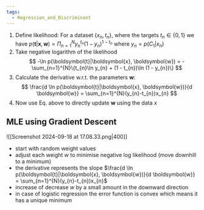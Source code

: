 ```yaml
---
tags:
  - Regression_and_Discriminant
---
```


1. Define likelihood: For a dataset $\{x_{n}, t_{n}\}$, where the targets $t_{n} \in \{0,1\}$ we have $p(\boldsymbol{t}|\boldsymbol{x}, \boldsymbol{w}) = \Pi_{n=1}^{N}y_{n}^{t_{n}}(1-y_{n})^{1-t_{n}}$ where $y_{n} = p(C_{1}|x_{n})$
2. Take negative logarithm of the likelihood
$$
		-\ln p(\boldsymbol{t}|\boldsymbol{x}, \boldsymbol{w}) = -\sum_{n=1}^{N}\{t_{n}\ln y_{n} + (1 - t_{n})\ln (1 - y_{n})\}
$$
3. Calculate the derivative w.r.t. the parameters $\boldsymbol{w}$:
$$
\frac{d \ln p(\boldsymbol{t}|\boldsymbol{x}, \boldsymbol{w})}{d \boldsymbol{w}} = \sum_{n=1}^{N}(y_{n}-t_{n})x_{n}
$$
4. Now use Eq. above to directly update $\boldsymbol{w}$ using the data $x$

## MLE using Gradient Descent
![[Screenshot 2024-09-18 at 17.08.33.png|400]]
- start with random weight values
- adjust each weight $w$ to minimise negative log likelihood (move downhill to a minimum)
- the derivative represents the slope $\frac{d \ln p(\boldsymbol{t}|\boldsymbol{x}, \boldsymbol{w})}{d \boldsymbol{w}} = \sum_{n=1}^{N}(y_{n}-t_{n})x_{n}$
- increase of decrease $w$ by a small amount in the downward direction
- in case of logistic regression the error function is convex which means it has a unique minimum